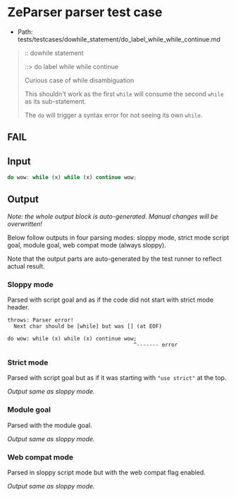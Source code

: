 # ZeParser parser test case

- Path: tests/testcases/dowhile_statement/do_label_while_while_continue.md

> :: dowhile statement
>
> ::> do label while while continue
>
> Curious case of while disambiguation
>
> This shouldn't work as the first `while` will consume the second `while` as its sub-statement.
>
> The `do` will trigger a syntax error for not seeing its own `while`.

## FAIL

## Input

`````js
do wow: while (x) while (x) continue wow;
`````

## Output

_Note: the whole output block is auto-generated. Manual changes will be overwritten!_

Below follow outputs in four parsing modes: sloppy mode, strict mode script goal, module goal, web compat mode (always sloppy).

Note that the output parts are auto-generated by the test runner to reflect actual result.

### Sloppy mode

Parsed with script goal and as if the code did not start with strict mode header.

`````
throws: Parser error!
  Next char should be [while] but was [] (at EOF)

do wow: while (x) while (x) continue wow;
                                        ^------- error
`````

### Strict mode

Parsed with script goal but as if it was starting with `"use strict"` at the top.

_Output same as sloppy mode._

### Module goal

Parsed with the module goal.

_Output same as sloppy mode._

### Web compat mode

Parsed in sloppy script mode but with the web compat flag enabled.

_Output same as sloppy mode._
